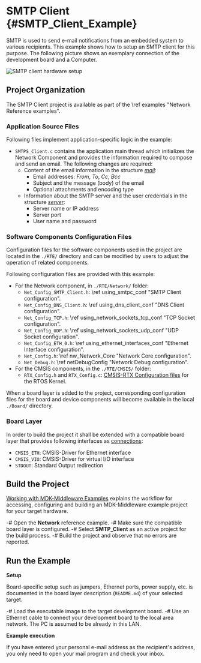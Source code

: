 # SMTP Client {#SMTP_Client_Example}

SMTP is used to send e-mail notifications from an embedded system to various recipients. This example shows how to setup an SMTP client for this purpose. The following picture shows an exemplary connection of the development board and a Computer.

![SMTP client hardware setup](smtp_setup.png)

## Project Organization

The SMTP Client project is available as part of the \ref examples "Network Reference examples".

### Application Source Files

Following files implement application-specific logic in the example:

 - `SMTPS_Client.c` contains the application main thread which initializes the Network Component and provides the information required to compose and send an email. The following changes are required:
   - Content of the email information in the structure [*mail*](group__smtp__structs.html#structNET__SMTP__MAIL): 
     - Email addresses: *From*, *To*, *Cc*, *Bcc*
     - Subject and the message (body) of the email
     - Optional attachments and encoding type
   - Information about the SMTP server and the user credentials in the structure [*server*](group__smtp__structs.html#structNET__SMTP__MTA):
     - Server name or IP address
     - Server port
     - User name and password

### Software Components Configuration Files

Configuration files for the software components used in the project are located in the `./RTE/` directory and can be modified by users to adjust the operation of related components.

Following configuration files are provided with this example:

 - For the Network component, in `./RTE/Network/` folder:
   - `Net_Config_SMTP_Client.h`: \ref using_smtpc_conf "SMTP Client configuration".
   - `Net_Config_DNS_Client.h`: \ref using_dns_client_conf "DNS Client configuration".
   - `Net_Config_TCP.h`: \ref using_network_sockets_tcp_conf "TCP Socket configuration".
   - `Net_Config_UDP.h`: \ref using_network_sockets_udp_conf "UDP Socket configuration".
   - `Net_Config_ETH_0.h`: \ref using_ethernet_interfaces_conf "Ethernet Interface configuration".
   - `Net_Config.h`: \ref nw_Network_Core "Network Core configuration".
   - `Net_Debug.h`: \ref netDebugConfig "Network Debug configuration".
 - For the CMSIS components, in the `./RTE/CMSIS/` folder:
   - `RTX_Config.h` and `RTX_Config.c`: [CMSIS-RTX Configuration files](https://arm-software.github.io/CMSIS-RTX/latest/config_rtx5.html) for the RTOS Kernel.

When a board layer is added to the project, corresponding configuration files for the board and device components will become available in the local `./Board/` directory.

### Board Layer

In order to build the project it shall be extended with a compatible board layer that provides following interfaces as [connections](https://github.com/Open-CMSIS-Pack/cmsis-toolbox/blob/main/docs/ReferenceApplications.md#connections):
 - `CMSIS_ETH`: CMSIS-Driver for Ethernet interface
 - `CMSIS_VIO`: CMSIS-Driver for virtual I/O interface
 - `STDOUT`: Standard Output redirection

## Build the Project

[Working with MDK-Middleware Examples](../General/working_with_examples.html) explains the workflow for accessing, configuring and building an MDK-Middleware example project for your target hardware.

 -# Open the **Network** reference example.
 -# Make sure the compatible board layer is configured.
 -# Select **SMTP_Client** as an active project for the build process.
 -# Build the project and observe that no errors are reported.

## Run the Example

**Setup**

Board-specific setup such as jumpers, Ethernet ports, power supply, etc. is documented in the board layer description (`README.md`) of your selected target.

 -# Load the executable image to the target development board.
 -# Use an Ethernet cable to connect your development board to the local area network. The PC is assumed to be already in this LAN.

**Example execution**

If you have entered your personal e-mail address as the recipient's address, you only need to open your mail program and check your inbox.

